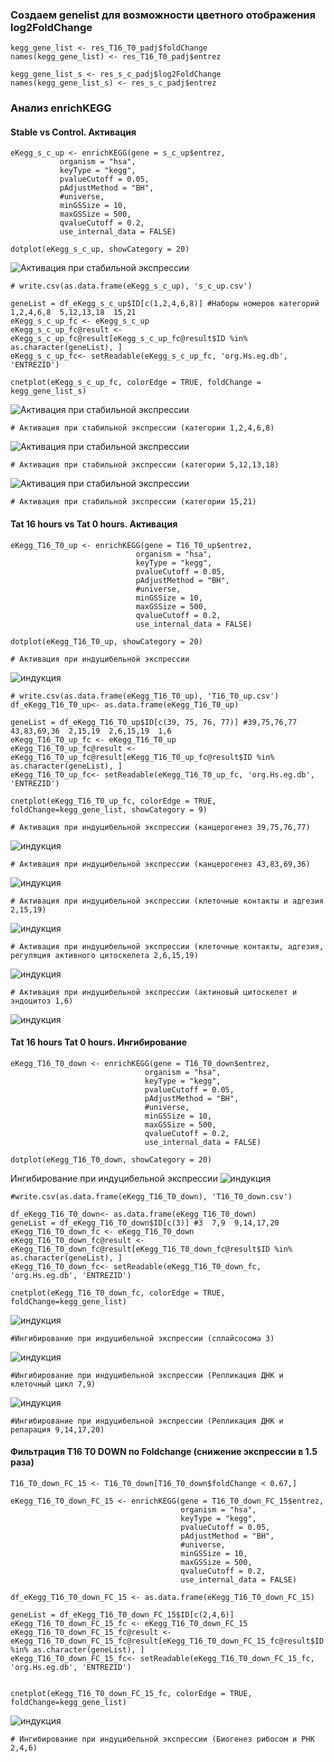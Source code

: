 ### Cоздаем genelist для возможности цветного отображения log2FoldChange

```{r}
kegg_gene_list <- res_T16_T0_padj$foldChange
names(kegg_gene_list) <- res_T16_T0_padj$entrez

kegg_gene_list_s <- res_s_c_padj$log2FoldChange
names(kegg_gene_list_s) <- res_s_c_padj$entrez
```


### Анализ enrichKEGG

#### Stable vs Control. Активация

```{r}
eKegg_s_c_up <- enrichKEGG(gene = s_c_up$entrez,
           organism = "hsa",
           keyType = "kegg",
           pvalueCutoff = 0.05,
           pAdjustMethod = "BH",
           #universe,
           minGSSize = 10,
           maxGSSize = 500,
           qvalueCutoff = 0.2,
           use_internal_data = FALSE)

dotplot(eKegg_s_c_up, showCategory = 20)
```

![Активация при стабильной экспрессии](images/pic7.png)

```{r}
# write.csv(as.data.frame(eKegg_s_c_up), 's_c_up.csv')

geneList = df_eKegg_s_c_up$ID[c(1,2,4,6,8)] #Наборы номеров категорий 1,2,4,6,8  5,12,13,18  15,21
eKegg_s_c_up_fc <- eKegg_s_c_up 
eKegg_s_c_up_fc@result <- eKegg_s_c_up_fc@result[eKegg_s_c_up_fc@result$ID %in% as.character(geneList), ]
eKegg_s_c_up_fc<- setReadable(eKegg_s_c_up_fc, 'org.Hs.eg.db', 'ENTREZID')

cnetplot(eKegg_s_c_up_fc, colorEdge = TRUE, foldChange = kegg_gene_list_s)
```

![Активация при стабильной экспрессии](images/pic8.png)

```{r}
# Активация при стабильной экспрессии (категории 1,2,4,6,8)
```

![Активация при стабильной экспрессии](images/pic9.png)

```{r}
# Активация при стабильной экспрессии (категории 5,12,13,18)
```

![Активация при стабильной экспрессии](images/pic10.png)

```{r}
# Активация при стабильной экспрессии (категории 15,21)
```


#### Tat 16 hours vs Tat 0 hours. Активация

```{r}
eKegg_T16_T0_up <- enrichKEGG(gene = T16_T0_up$entrez,
                            organism = "hsa",
                            keyType = "kegg",
                            pvalueCutoff = 0.05,
                            pAdjustMethod = "BH",
                            #universe,
                            minGSSize = 10,
                            maxGSSize = 500,
                            qvalueCutoff = 0.2,
                            use_internal_data = FALSE)

dotplot(eKegg_T16_T0_up, showCategory = 20)

# Активация при индуцибельной экспрессии
```

![индукция](images/pic11.png)

```{r}
# write.csv(as.data.frame(eKegg_T16_T0_up), 'T16_T0_up.csv')
df_eKegg_T16_T0_up<- as.data.frame(eKegg_T16_T0_up)

geneList = df_eKegg_T16_T0_up$ID[c(39, 75, 76, 77)] #39,75,76,77  43,83,69,36  2,15,19  2,6,15,19  1,6
eKegg_T16_T0_up_fc <- eKegg_T16_T0_up
eKegg_T16_T0_up_fc@result <- eKegg_T16_T0_up_fc@result[eKegg_T16_T0_up_fc@result$ID %in% as.character(geneList), ]
eKegg_T16_T0_up_fc<- setReadable(eKegg_T16_T0_up_fc, 'org.Hs.eg.db', 'ENTREZID')

cnetplot(eKegg_T16_T0_up_fc, colorEdge = TRUE, foldChange=kegg_gene_list, showCategory = 9)

# Активация при индуцибельной экспрессии (канцерогенез 39,75,76,77)
```

![индукция](images/pic12.png)

```{r}
# Активация при индуцибельной экспрессии (канцерогенез 43,83,69,36)
```

![индукция](images/pic13.png)

```{r}
# Активация при индуцибельной экспрессии (клеточные контакты и адгезия 2,15,19)
```

![индукция](images/pic14.png)

```{r}
# Активация при индуцибельной экспрессии (клеточные контакты, адгезия, регуляция активного цитоскелета 2,6,15,19)
```

![индукция](images/pic15.png)

```{r}
# Активация при индуцибельной экспрессии (актиновый цитоскелет и эндоцитоз 1,6)
```

![индукция](images/pic16.png)

#### Tat 16 hours Tat 0 hours. Ингибирование

```{r}
eKegg_T16_T0_down <- enrichKEGG(gene = T16_T0_down$entrez,
                              organism = "hsa",
                              keyType = "kegg",
                              pvalueCutoff = 0.05,
                              pAdjustMethod = "BH",
                              #universe,
                              minGSSize = 10,
                              maxGSSize = 500,
                              qvalueCutoff = 0.2,
                              use_internal_data = FALSE)

dotplot(eKegg_T16_T0_down, showCategory = 20)
```

Ингибирование при индуцибельной экспрессии
![индукция](images/pic17.png)

```{r}
#write.csv(as.data.frame(eKegg_T16_T0_down), 'T16_T0_down.csv')

df_eKegg_T16_T0_down<- as.data.frame(eKegg_T16_T0_down)
geneList = df_eKegg_T16_T0_down$ID[c(3)] #3  7,9  9,14,17,20  
eKegg_T16_T0_down_fc <- eKegg_T16_T0_down
eKegg_T16_T0_down_fc@result <- eKegg_T16_T0_down_fc@result[eKegg_T16_T0_down_fc@result$ID %in% as.character(geneList), ]
eKegg_T16_T0_down_fc<- setReadable(eKegg_T16_T0_down_fc, 'org.Hs.eg.db', 'ENTREZID')

cnetplot(eKegg_T16_T0_down_fc, colorEdge = TRUE, foldChange=kegg_gene_list)
```

![индукция](images/pic19.png)

```{r}
#Ингибирование при индуцибельной экспрессии (сплайсосома 3)
```

![индукция](images/pic20.png)

```{r}
#Ингибирование при индуцибельной экспрессии (Репликация ДНК и клеточный цикл 7,9)
```

![индукция](images/pic21.png)

```{r}
#Ингибирование при индуцибельной экспрессии (Репликация ДНК и репарация 9,14,17,20)

```

#### Фильтрация T16 T0 DOWN по Foldchange (снижение экспрессии в 1.5 раза)

```{r}
T16_T0_down_FC_15 <- T16_T0_down[T16_T0_down$foldChange < 0.67,]

eKegg_T16_T0_down_FC_15 <- enrichKEGG(gene = T16_T0_down_FC_15$entrez,
                                      organism = "hsa",
                                      keyType = "kegg",
                                      pvalueCutoff = 0.05,
                                      pAdjustMethod = "BH",
                                      #universe,
                                      minGSSize = 10,
                                      maxGSSize = 500,
                                      qvalueCutoff = 0.2,
                                      use_internal_data = FALSE)

df_eKegg_T16_T0_down_FC_15 <- as.data.frame(eKegg_T16_T0_down_FC_15)

geneList = df_eKegg_T16_T0_down_FC_15$ID[c(2,4,6)]
eKegg_T16_T0_down_FC_15_fc <- eKegg_T16_T0_down_FC_15
eKegg_T16_T0_down_FC_15_fc@result <- eKegg_T16_T0_down_FC_15_fc@result[eKegg_T16_T0_down_FC_15_fc@result$ID %in% as.character(geneList), ]
eKegg_T16_T0_down_FC_15_fc<- setReadable(eKegg_T16_T0_down_FC_15_fc, 'org.Hs.eg.db', 'ENTREZID')


cnetplot(eKegg_T16_T0_down_FC_15_fc, colorEdge = TRUE, foldChange=kegg_gene_list)
```

![индукция](images/pic18.png)

```{r}
# Ингибирование при индуцибельной экспрессии (Биогенез рибосом и РНК 2,4,6)
```
